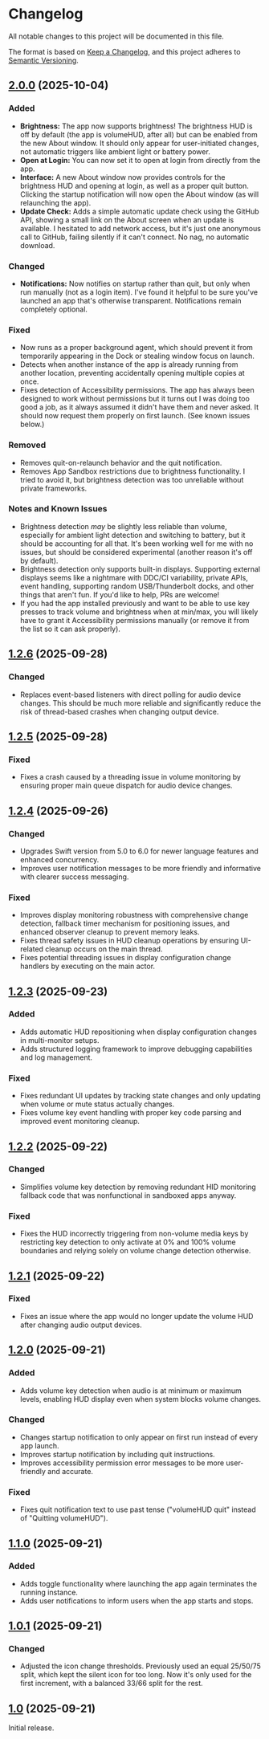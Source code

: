 # Changelog

All notable changes to this project will be documented in this file.

The format is based on [Keep a Changelog], and this project adheres to [Semantic Versioning].

## [2.0.0] (2025-10-04)

### Added

- **Brightness:** The app now supports brightness! The brightness HUD is off by default (the app is volumeHUD, after all) but can be enabled from the new About window. It should only appear for user-initiated changes, not automatic triggers like ambient light or battery power.
- **Open at Login:** You can now set it to open at login from directly from the app.
- **Interface:** A new About window now provides controls for the brightness HUD and opening at login, as well as a proper quit button. Clicking the startup notification will now open the About window (as will relaunching the app).
- **Update Check:** Adds a simple automatic update check using the GitHub API, showing a small link on the About screen when an update is available. I hesitated to add network access, but it's just one anonymous call to GitHub, failing silently if it can't connect. No nag, no automatic download.

### Changed

- **Notifications:** Now notifies on startup rather than quit, but only when run manually (not as a login item). I've found it helpful to be sure you've launched an app that's otherwise transparent. Notifications remain completely optional.

### Fixed

- Now runs as a proper background agent, which should prevent it from temporarily appearing in the Dock or stealing window focus on launch.
- Detects when another instance of the app is already running from another location, preventing accidentally opening multiple copies at once.
- Fixes detection of Accessibility permissions. The app has always been designed to work without permissions but it turns out I was doing too good a job, as it always assumed it didn't have them and never asked. It should now request them properly on first launch. (See known issues below.)

### Removed

- Removes quit-on-relaunch behavior and the quit notification.
- Removes App Sandbox restrictions due to brightness functionality. I tried to avoid it, but brightness detection was too unreliable without private frameworks.

### Notes and Known Issues

- Brightness detection *may* be slightly less reliable than volume, especially for ambient light detection and switching to battery, but it should be accounting for all that. It's been working well for me with no issues, but should be considered experimental (another reason it's off by default).
- Brightness detection only supports built-in displays. Supporting external displays seems like a nightmare with DDC/CI variability, private APIs, event handling, supporting random USB/Thunderbolt docks, and other things that aren't fun. If you'd like to help, PRs are welcome!
- If you had the app installed previously and want to be able to use key presses to track volume and brightness when at min/max, you will likely have to grant it Accessibility permissions manually (or remove it from the list so it can ask properly).

## [1.2.6] (2025-09-28)

### Changed

- Replaces event-based listeners with direct polling for audio device changes. This should be much more reliable and significantly reduce the risk of thread-based crashes when changing output device.

## [1.2.5] (2025-09-28)

### Fixed

- Fixes a crash caused by a threading issue in volume monitoring by ensuring proper main queue dispatch for audio device changes.

## [1.2.4] (2025-09-26)

### Changed

- Upgrades Swift version from 5.0 to 6.0 for newer language features and enhanced concurrency.
- Improves user notification messages to be more friendly and informative with clearer success messaging.

### Fixed

- Improves display monitoring robustness with comprehensive change detection, fallback timer mechanism for positioning issues, and enhanced observer cleanup to prevent memory leaks.
- Fixes thread safety issues in HUD cleanup operations by ensuring UI-related cleanup occurs on the main thread.
- Fixes potential threading issues in display configuration change handlers by executing on the main actor.

## [1.2.3] (2025-09-23)

### Added

- Adds automatic HUD repositioning when display configuration changes in multi-monitor setups.
- Adds structured logging framework to improve debugging capabilities and log management.

### Fixed

- Fixes redundant UI updates by tracking state changes and only updating when volume or mute status actually changes.
- Fixes volume key event handling with proper key code parsing and improved event monitoring cleanup.

## [1.2.2] (2025-09-22)

### Changed

- Simplifies volume key detection by removing redundant HID monitoring fallback code that was nonfunctional in sandboxed apps anyway.

### Fixed

- Fixes the HUD incorrectly triggering from non-volume media keys by restricting key detection to only activate at 0% and 100% volume boundaries and relying solely on volume change detection otherwise.

## [1.2.1] (2025-09-22)

### Fixed

- Fixes an issue where the app would no longer update the volume HUD after changing audio output devices.

## [1.2.0] (2025-09-21)

### Added

- Adds volume key detection when audio is at minimum or maximum levels, enabling HUD display even when system blocks volume changes.

### Changed

- Changes startup notification to only appear on first run instead of every app launch.
- Improves startup notification by including quit instructions.
- Improves accessibility permission error messages to be more user-friendly and accurate.

### Fixed

- Fixes quit notification text to use past tense ("volumeHUD quit" instead of "Quitting volumeHUD").

## [1.1.0] (2025-09-21)

### Added

- Adds toggle functionality where launching the app again terminates the running instance.
- Adds user notifications to inform users when the app starts and stops.

## [1.0.1] (2025-09-21)

### Changed

- Adjusted the icon change thresholds. Previously used an equal 25/50/75 split, which kept the silent icon for too long. Now it's only used for the first increment, with a balanced 33/66 split for the rest.

## [1.0] (2025-09-21)

Initial release.

<!-- Links -->
[Keep a Changelog]: https://keepachangelog.com/en/1.1.0/
[Semantic Versioning]: https://semver.org/spec/v2.0.0.html

<!-- Versions -->
[2.0.0]: https://github.com/dannystewart/volumeHUD/compare/v1.2.6...v2.0.0
[1.2.6]: https://github.com/dannystewart/volumeHUD/compare/v1.2.5...v1.2.6
[1.2.5]: https://github.com/dannystewart/volumeHUD/compare/v1.2.4...v1.2.5
[1.2.4]: https://github.com/dannystewart/volumeHUD/compare/v1.2.3...v1.2.4
[1.2.3]: https://github.com/dannystewart/volumeHUD/compare/v1.2.2...v1.2.3
[1.2.2]: https://github.com/dannystewart/volumeHUD/compare/v1.2.1...v1.2.2
[1.2.1]: https://github.com/dannystewart/volumeHUD/compare/v1.2.0...v1.2.1
[1.2.0]: https://github.com/dannystewart/volumeHUD/compare/v1.1.0...v1.2.0
[1.1.0]: https://github.com/dannystewart/volumeHUD/compare/v1.0.1...v1.1.0
[1.0.1]: https://github.com/dannystewart/volumeHUD/releases/tag/v1.0...v1.0.1
[1.0]: https://github.com/dannystewart/volumeHUD/releases/tag/v1.0
